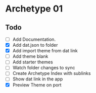 # Archetype 01

## Todo

- [ ] Add Documentation.
- [X] Add dat.json to folder
- [X] Add import theme from dat link
- [ ] Add theme blank
- [ ] Add starter themes
- [ ] Watch folder changes to sync
- [ ] Create Archetype Index with sublinks
- [ ] Show dat link in the app
- [X] Preview Theme on port
